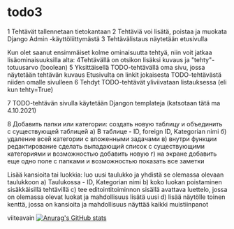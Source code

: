 # todo3

1 Tehtävät tallennetaan tietokantaan
2 Tehtäviä voi lisätä, poistaa ja muokata Django Admin -käyttöliittymästä
3 Tehtävälistaus näytetään etusivulla

Kun olet saanut ensimmäiset kolme ominaisuutta tehtyä, niin voit jatkaa lisäominaisuuksilla alta:
4Tehtävällä on otsikon lisäksi kuvaus ja "tehty"-totuusarvo (boolean)
5 Yksittäisellä TODO-tehtävällä oma sivu, jossa näytetään tehtävän kuvaus
  Etusivulta on linkit jokaisesta TODO-tehtävästä niiden omalle sivulleen
6 Tehdyt TODO-tehtävät yliviivataan listauksessa (eli kun tehty=True)

7 TODO-tehtävän sivulla käytetään Djangon templateja (katsotaan tätä ma 4.10.2021)

8 Добавить папки или категории: создать новую таблицу и объединить с существующей таблицей
а) В таблице - ID, foreign ID, Kategorian nimi
б) удаление всей категории с вложенными задачами
в) внутри функции редактирование сделать выпадающий список с существующими категориями и возможностью добавить новую
г) на экране добавить еще одно поле с папками и возможностью показать все заметки   

Lisää kansioita tai luokkia: luo uusi taulukko ja yhdistä se olemassa olevaan taulukkoon
a) Taulukossa - ID, Kategorian nimi
b) koko luokan poistaminen sisäkkäisillä tehtävillä
c) tee editointitoiminnon sisällä avattava luettelo, jossa on olemassa olevat luokat ja mahdollisuus lisätä uusi
d) lisää näytölle toinen kenttä, jossa on kansioita ja mahdollisuus näyttää kaikki muistiinpanot 

viiteavain
[![Anurag's GitHub stats](https://github-readme-stats.vercel.app/api?username=SergeiVasilyev)](https://github.com/anuraghazra/github-readme-stats)
